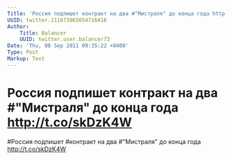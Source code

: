 ```yaml
---
Title: 'Россия подпишет контракт на два #"Мистраля" до конца года http://t.co/skDzK4W'
UUID: twitter.111673965654716416
Author:
    Title: Balancer
    UUID: twitter.user.balancer73
Date: 'Thu, 08 Sep 2011 09:35:22 +0400'
Type: Post
Markup: Text
---
```


# Россия подпишет контракт на два #"Мистраля" до конца года http://t.co/skDzK4W

#Россия подпишет #контракт на два #"Мистраля" до конца года
http://t.co/skDzK4W